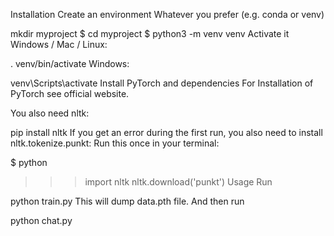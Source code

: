 Installation
Create an environment
Whatever you prefer (e.g. conda or venv)

mkdir myproject
$ cd myproject
$ python3 -m venv venv
Activate it
Windows / Mac / Linux:

. venv/bin/activate
Windows:

venv\Scripts\activate
Install PyTorch and dependencies
For Installation of PyTorch see official website.

You also need nltk:

pip install nltk
If you get an error during the first run, you also need to install nltk.tokenize.punkt: Run this once in your terminal:

$ python
>>> import nltk
>>> nltk.download('punkt')
Usage
Run

python train.py
This will dump data.pth file. And then run

python chat.py
